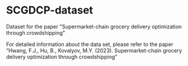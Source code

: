 # SCGDCP-dataset
Dataset for the paper "Supermarket-chain grocery delivery optimization through crowdshipping"

For detailed information about the data set, please refer to the paper “Hwang, F.J., Hu, B., Kovalyov, M.Y. (2023). Supermarket-chain grocery delivery optimization through crowdshipping"
